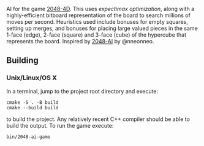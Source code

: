 AI for the game [2048-4D](https://huonw.github.io/2048-4D/). This uses *expectimax optimization*, along with a highly-efficient bitboard representation of the board to search millions of moves per second. Heuristics used include bonuses for empty squares, setting up merges, and bonuses for placing large valued pieces in the same 1-face (edge), 2-face (square) and 3-face (cube) of the hypercube that represents the board. Inspired by [2048-AI](https://github.com/nneonneo/2048-ai) by @nneonneo.

## Building

### Unix/Linux/OS X

In a terminal, jump to the project root directory and execute:

```
cmake -S . -B build
cmake --build build
```

to build the project. Any relatively recent C++ compiler should be able to build the output. To run the game execute:

```
bin/2048-ai-game
```
